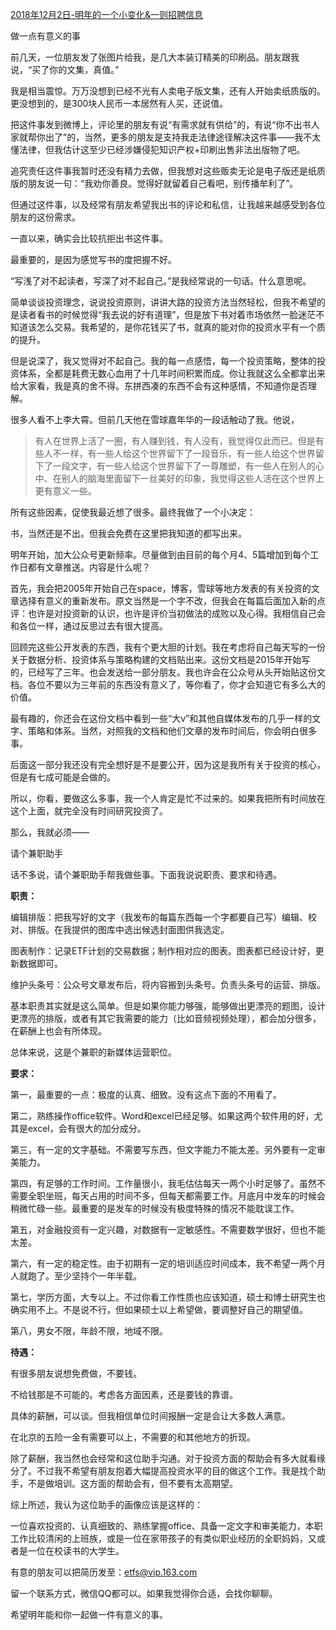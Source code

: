[2018年12月2日-明年的一个小变化&一则招聘信息](https://mp.weixin.qq.com/s/2E7Pt12N_EPS4oE9ibiGmA)




做一点有意义的事





前几天，一位朋友发了张图片给我，是几大本装订精美的印刷品。朋友跟我说，“买了你的文集，真值。”

 

我是相当震惊。万万没想到已经不光有人卖电子版文集，还有人开始卖纸质版的。更没想到的，是300块人民币一本居然有人买，还说值。

 

把这件事发到微博上，评论里的朋友有说“有需求就有供给”的，有说“你不出书人家就帮你出了”的，当然，更多的朋友是支持我走法律途径解决这件事——我不太懂法律，但我估计这至少已经涉嫌侵犯知识产权+印刷出售非法出版物了吧。

 

追究责任这件事我暂时还没有精力去做，但我想对这些贩卖无论是电子版还是纸质版的朋友说一句：“我劝你善良。觉得好就留着自己看吧，别传播牟利了”。

 

但通过这件事，以及经常有朋友希望我出书的评论和私信，让我越来越感受到各位朋友的这份需求。

 

一直以来，确实会比较抗拒出书这件事。

 

最重要的，是因为感觉写书的度把握不好。

 

“写浅了对不起读者，写深了对不起自己。”是我经常说的一句话。什么意思呢。

 

简单谈谈投资理念，说说投资原则，讲讲大路的投资方法当然轻松，但我不希望的是读者看书的时候觉得“我去说的好有道理”，但是放下书对着市场依然一脸迷茫不知道该怎么交易。我希望的，是你花钱买了书，就真的能对你的投资水平有一个质的提升。

 

但是说深了，我又觉得对不起自己。我的每一点感悟，每一个投资策略，整体的投资体系，全都是耗费无数心血用了十几年时间积累而成。你让我就这么全都拿出来给大家看，我是真的舍不得。东拼西凑的东西不会有这种感情，不知道你是否理解。

 

很多人看不上李大霄。但前几天他在雪球嘉年华的一段话触动了我。他说，



> 有人在世界上活了一圈，有人赚到钱，有人没有，我觉得仅此而已。但是有些人不一样，有一些人给这个世界留下了一段音乐，有一些人给这个世界留下了一段文字，有一些人给这个世界留下了一尊雕塑，有一些人在别人的心中、在别人的脑海里面留下一丝美好的印象，我觉得这些人活在这个世界上更有意义一些。

 

所有这些因素，促使我最近想了很多。最终我做了一个小决定：

 

书，当然还是不出。但我会免费在这里把我知道的都写出来。



明年开始，加大公众号更新频率。尽量做到由目前的每个月4、5篇增加到每个工作日都有文章推送。内容是什么呢？

 

首先，我会把2005年开始自己在space，博客，雪球等地方发表的有关投资的文章选择有意义的重新发布。原文当然是一个字不改，但我会在每篇后面加入新的点评：也许是对投资新的认识，也许是评价当初做法的成败以及心得。我相信自己会和各位一样，通过反思过去有很大提高。

 

回顾完这些公开发表的东西，我有个更大胆的计划。我在考虑将自己每天写的一份关于数据分析、投资体系与策略构建的文档贴出来。这份文档是2015年开始写的，已经写了三年。也会发送给一部分朋友。我也许会在公众号从头开始贴这份文档。各位不要以为三年前的东西没有意义了，等你看了，你才会知道它有多么大的价值。

 

最有趣的，你还会在这份文档中看到一些“大v”和其他自媒体发布的几乎一样的文字、策略和体系。当然，对照我的文档和他们文章的发布时间后，你会明白很多事。

 

后面这一部分我还没有完全想好是不是要公开，因为这是我所有关于投资的核心，但是有七成可能是会做的。

 

所以，你看，要做这么多事，我一个人肯定是忙不过来的。如果我把所有时间放在这个上面，就完全没有时间研究投资了。

 

那么，我就必须——





请个兼职助手





话不多说，请个兼职助手帮我做些事。下面我说说职责、要求和待遇。

 

**职责：**

 

编辑排版：把我写好的文字（我发布的每篇东西每一个字都要自己写）编辑、校对、排版。在我提供的图库中选出候选封面图供我选定。

 

图表制作：记录ETF计划的交易数据；制作相对应的图表。图表都已经设计好，更新数据即可。

 

维护头条号：公众号文章发布后，将内容搬到头条号。负责头条号的运营、排版。

 

基本职责其实就是这么简单。但是如果你能力够强，能够做出更漂亮的题图，设计更漂亮的排版，或者有其它我需要的能力（比如音频视频处理），都会加分很多，在薪酬上也会有所体现。



总体来说，这是个兼职的新媒体运营职位。

 

**要求：**

 

第一，最重要的一点：极度的认真、细致。没有这点下面的不用看了。

 

第二，熟练操作office软件。Word和excel已经足够。如果这两个软件用的好，尤其是excel，会有很大的加分成分。



第三，有一定的文字基础。不需要写东西，但文字能力不能太差。另外要有一定审美能力。

 

第四，有足够的工作时间。工作量很小，我毛估估每天一两个小时足够了。虽然不需要全职坐班，每天占用的时间不多，但每天都需要工作。月底月中发车的时候会稍微忙碌一些。最重要的是发车的时候没有极度特殊的情况不能耽误工作。

 

第五，对金融投资有一定兴趣，对数据有一定敏感性。不需要数学很好，但也不能太差。

 

第六，有一定的稳定性。由于初期有一定的培训适应时间成本，我不希望一两个月人就跑了。至少坚持个一年半载。

 

第七，学历方面，大专以上。不过你看工作性质也应该知道，硕士和博士研究生也确实用不上。不是说不行，但如果硕士以上希望做，要调整好自己的期望值。



第八，男女不限，年龄不限，地域不限。

 

 

**待遇：**

 

有很多朋友说想免费做，不要钱。

 

不给钱那是不可能的。考虑各方面因素，还是要钱的靠谱。

 

具体的薪酬，可以谈。但我相信单位时间报酬一定是会让大多数人满意。

 

在北京的五险一金有需要可以上，不需要的和其他地方的折现。

 

除了薪酬，我当然也会经常和这位助手沟通。对于投资方面的帮助会有多大就看缘分了。不过我不希望有朋友抱着大幅提高投资水平的目的做这个工作。我是找个助手，不是做培训。这方面的帮助会有，但不要有太高期望。

 

 

综上所述，我认为这位助手的画像应该是这样的：

 

一位喜欢投资的、认真细致的、熟练掌握office、具备一定文字和审美能力，本职工作比较清闲的上班族，或是一位在家带孩子的有类似职业经历的全职妈妈，又或者是一位在校读书的大学生。

 

有意的朋友可以把简历发至：etfs@vip.163.com

 

留一个联系方式，微信QQ都可以。如果我觉得你合适，会找你聊聊。

 

希望明年能和你一起做一件有意义的事。
